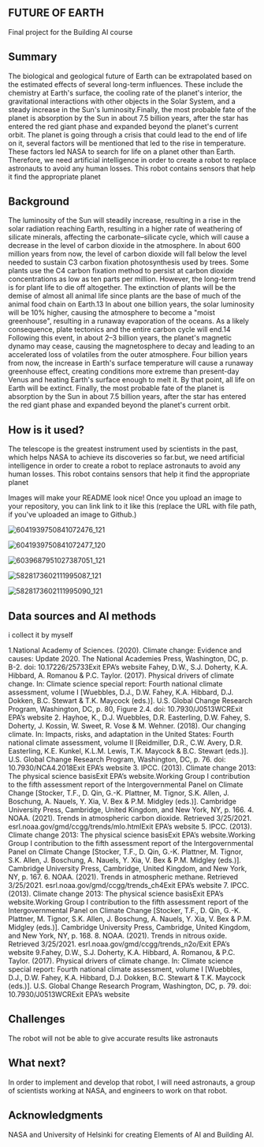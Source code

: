<!-- This is the markdown template for the final project of the Building AI course, 
created by Reaktor Innovations and University of Helsinki. 
Copy the template, paste it to your GitHub README and edit! -->

## FUTURE OF EARTH

Final project for the Building AI course


## Summary
The biological and geological future of Earth can be extrapolated based on the estimated effects of several long-term influences. These include the chemistry at Earth's surface, the cooling rate of the planet's interior, the gravitational interactions with other objects in the Solar System, and a steady increase in the Sun's luminosity.Finally, the most probable fate of the planet is absorption by the Sun in about 7.5 billion years, after the star has entered the red giant phase and expanded beyond the planet's current orbit. The planet is going through a crisis that could lead to the end of life on it, several factors will be mentioned that led to the rise in temperature. These factors led NASA to search for life on a planet other than Earth. Therefore, we need artificial intelligence in order to create a robot to replace astronauts to avoid any human losses. This robot contains sensors that help it find the appropriate planet


## Background

The luminosity of the Sun will steadily increase, resulting in a rise in the solar radiation reaching Earth, resulting in a higher rate of weathering of silicate minerals, affecting the carbonate–silicate cycle, which will cause a decrease in the level of carbon dioxide in the atmosphere. In about 600 million years from now, the level of carbon dioxide will fall below the level needed to sustain C3 carbon fixation photosynthesis used by trees. Some plants use the C4 carbon fixation method to persist at carbon dioxide concentrations as low as ten parts per million. However, the long-term trend is for plant life to die off altogether. The extinction of plants will be the demise of almost all animal life since plants are the base of much of the animal food chain on Earth.13 
In about one billion years, the solar luminosity will be 10% higher, causing the atmosphere to become a "moist greenhouse", resulting in a runaway evaporation of the oceans. As a likely consequence, plate tectonics and the entire carbon cycle will end.14 Following this event, in about 2–3 billion years, the planet's magnetic dynamo may cease, causing the magnetosphere to decay and leading to an accelerated loss of volatiles from the outer atmosphere. Four billion years from now, the increase in Earth's surface temperature will cause a runaway greenhouse effect, creating conditions more extreme than present-day Venus and heating Earth's surface enough to melt it. By that point, all life on Earth will be extinct. Finally, the most probable fate of the planet is absorption by the Sun in about 7.5 billion years, after the star has entered the red giant phase and expanded beyond the planet's current orbit.

## How is it used?

The telescope is the greatest instrument used by scientists in the past, which helps NASA to achieve its discoveries so far.but, we need artificial intelligence in order to create a robot to replace astronauts to avoid any human losses. This robot contains sensors that help it find the appropriate planet

Images will make your README look nice!
Once you upload an image to your repository, you can link link to it like this (replace the URL with file path, if you've uploaded an image to Github.)

![6041939750841072476_121](https://github.com/tasneem33355/tasneem/assets/145394474/47f97100-fdc2-48f4-b8f1-b1610b3ed407)

![6041939750841072477_120](https://github.com/tasneem33355/tasneem/assets/145394474/c926a038-5a04-4026-b4da-6c065d97f33c)

![6039687951027387051_121](https://github.com/tasneem33355/tasneem/assets/145394474/a94b8b35-eb92-4125-bc4e-20073298ef69)

![5828173602111995087_121](https://github.com/tasneem33355/tasneem/assets/145394474/e3cf60c8-9cc4-4955-bbf1-7c9fbd567aaf)

![5828173602111995090_121](https://github.com/tasneem33355/tasneem/assets/145394474/dae2a8d2-1771-47c7-bf24-467fe3c287ea)

## Data sources and AI methods
 i collect it by myself 
 
1.National Academy of Sciences. (2020). Climate change: Evidence and causes: Update 2020. The National Academies Press, Washington, DC, p. B-2. doi: 10.17226/25733Exit EPA’s website 
Fahey, D.W., S.J. Doherty, K.A. Hibbard, A. Romanou & P.C. Taylor. (2017). Physical drivers of climate change. In: Climate science special report: Fourth national climate assessment, volume I [Wuebbles, D.J., D.W. Fahey, K.A. Hibbard, D.J. Dokken, B.C. Stewart & T.K. Maycock (eds.)]. U.S. Global Change Research Program, Washington, DC, p. 80, Figure 2.4. doi: 10.7930/J0513WCRExit EPA’s website 
2. Hayhoe, K., D.J. Wuebbles, D.R. Easterling, D.W. Fahey, S. Doherty, J. Kossin, W. Sweet, R. Vose & M. Wehner. (2018). Our changing climate. In: Impacts, risks, and adaptation in the United States: Fourth national climate assessment, volume II [Reidmiller, D.R., C.W. Avery, D.R. Easterling, K.E. Kunkel, K.L.M. Lewis, T.K. Maycock & B.C. Stewart (eds.)]. U.S. Global Change Research Program, Washington, DC, p. 76. doi: 10.7930/NCA4.2018Exit EPA’s website 
3. IPCC. (2013). Climate change 2013: The physical science basisExit EPA’s website.Working Group I contribution to the fifth assessment report of the Intergovernmental Panel on Climate Change [Stocker, T.F., D. Qin, G.-K. Plattner, M. Tignor, S.K. Allen, J. Boschung, A. Nauels, Y. Xia, V. Bex & P.M. Midgley (eds.)]. Cambridge University Press, Cambridge, United Kingdom, and New York, NY, p. 166. 
4. NOAA. (2021). Trends in atmospheric carbon dioxide. Retrieved 3/25/2021. esrl.noaa.gov/gmd/ccgg/trends/mlo.htmlExit EPA’s website 
5. IPCC. (2013). Climate change 2013: The physical science basisExit EPA’s website.Working Group I contribution to the fifth assessment report of the Intergovernmental Panel on Climate Change [Stocker, T.F., D. Qin, G.-K. Plattner, M. Tignor, S.K. Allen, J. Boschung, A. Nauels, Y. Xia, V. Bex & P.M. Midgley (eds.)]. Cambridge University Press, Cambridge, United Kingdom, and New York, NY, p. 167. 
6. NOAA. (2021). Trends in atmospheric methane. Retrieved 3/25/2021. esrl.noaa.gov/gmd/ccgg/trends_ch4Exit EPA’s website 
7. IPCC. (2013). Climate change 2013: The physical science basisExit EPA’s website.Working Group I contribution to the fifth assessment report of the Intergovernmental Panel on Climate Change [Stocker, T.F., D. Qin, G.-K. Plattner, M. Tignor, S.K. Allen, J. Boschung, A. Nauels, Y. Xia, V. Bex & P.M. Midgley (eds.)]. Cambridge University Press, Cambridge, United Kingdom, and New York, NY, p. 168. 
8. NOAA. (2021). Trends in nitrous oxide. Retrieved 3/25/2021. esrl.noaa.gov/gmd/ccgg/trends_n2o/Exit EPA’s website 
9.Fahey, D.W., S.J. Doherty, K.A. Hibbard, A. Romanou, & P.C. Taylor. (2017). Physical drivers of climate change. In: Climate science special report: Fourth national climate assessment, volume I [Wuebbles, D.J., D.W. Fahey, K.A. Hibbard, D.J. Dokken, B.C. Stewart & T.K. Maycock (eds.)]. U.S. Global Change Research Program, Washington, DC, p. 79. doi: 10.7930/J0513WCRExit EPA’s website

## Challenges
The robot will not be able to give accurate results like astronauts

## What next?
In order to implement and develop that robot, I will need astronauts, a group of scientists working at NASA, and engineers to work on that robot.


## Acknowledgments
NASA and University of Helsinki for creating Elements of AI and Building AI.
